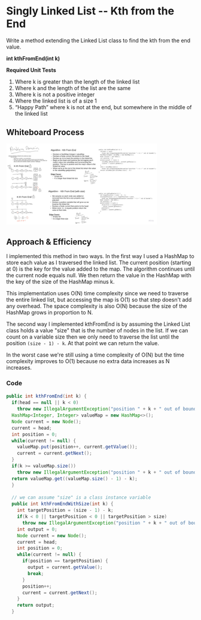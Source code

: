 # Singly Linked List -- Kth from the End

Write a method extending the Linked List class to find the kth from the end value.

**int kthFromEnd(int k)**

**Required Unit Tests**

 1. Where k is greater than the length of the linked list
 2. Where k and the length of the list are the same
 3. Where k is not a positive integer
 4. Where the linked list is of a size 1
 5. “Happy Path” where k is not at the end, but somewhere in the middle of the linked list

## Whiteboard Process

[![Whiteboard](images/linked-list-kth.jpg)](images/linked-list-kth.jpg)

<style>
  img {
    max-width: 80%;
  }
</style>

## Approach & Efficiency

I implemented this method in two ways. In the first way I used a HashMap to store each value as I traversed the linked list. The current position (starting at 0) is the key for the value added to the map. The algorithm continues until the current node equals null. We then return the value in the HashMap with the key of the size of the HashMap minus k.

This implementation uses O(N) time complexity since we need to traverse the entire linked list, but accessing the map is O(1) so that step doesn't add any overhead. The space complexity is also O(N) because the size of the HashMap grows in proportion to N.

The second way I implemented kthFromEnd is by assuming the Linked List class holds a value "size" that is the number of nodes in the list. If we can count on a variable size then we only need to traverse the list until the position `(size - 1) - k`. At that point we can return the value.

In the worst case we're still using a time complexity of O(N) but the time complexity improves to O(1) because no extra data increases as N increases.


### Code

```java
public int kthFromEnd(int k) {
  if(head == null || k < 0)
    throw new IllegalArgumentException("position " + k + " out of bounds");
  HashMap<Integer, Integer> valueMap = new HashMap<>();
  Node current = new Node();
  current = head;
  int position = 0;
  while(current != null) {
    valueMap.put(position++, current.getValue());
    current = current.getNext();
  }
  if(k >= valueMap.size())
    throw new IllegalArgumentException("position " + k + " out of bounds");
  return valueMap.get((valueMap.size() - 1) - k);
  }

  // we can assume "size" is a class instance variable
  public int kthFromEndWithSize(int k) {
    int targetPosition = (size - 1) - k;
    if(k < 0 || targetPosition < 0 || targetPosition > size)
      throw new IllegalArgumentException("position " + k + " out of bounds");
    int output = 0;
    Node current = new Node();
    current = head;
    int position = 0;
    while(current != null) {
      if(position == targetPosition) {
        output = current.getValue();
        break;
      }
      position++;
      current = current.getNext();
    }
    return output;
  }
```
